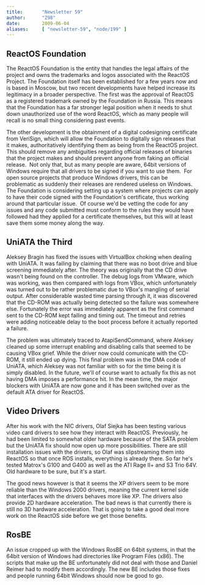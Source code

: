 ```yaml
---
title:       "Newsletter 59"
author:      "Z98"
date:        2009-06-04
aliases:     [ "newsletter-59", "node/199" ]
---
```


<h2>ReactOS Foundation
</h2>
<p>
The ReactOS Foundation is the entity that handles the legal affairs of the project and owns the trademarks and logos associated with the ReactOS Project.  The Foundation itself has been established for a few years now and is based in Moscow, but two recent developments have helped increase its legitimacy in a broader perspective.  The first was the approval of ReactOS as a registered trademark owned by the Foundation in Russia.  This means that the Foundation has a far stronger legal position when it needs to shut down unauthorized use of the word ReactOS, which as many people will recall is no small thing considering past events.
</p>
<p>
The other development is the obtainment of a digital codesigning certificate from VeriSign, which will allow the Foundation to digitally sign releases that it makes, authoritatively identifying them as being from the ReactOS project.  This should remove any ambiguities regarding official releases of binaries that the project makes and should prevent anyone from faking an official release.&nbsp; Not only that, but as many people are aware, 64bit versions of Windows require that all drivers to be signed if you want to use them.&nbsp; For open source projects that produce Windows drivers, this can be problematic as suddenly their releases are rendered useless on Windows.&nbsp; The Foundation is considering setting up a system where projects can apply to have their code signed with the Foundation&#39;s certificate, thus working around that particular issue.&nbsp; Of course we&#39;d be vetting the code for any issues and any code submitted must conform to the rules they would have followed had they applied for a certificate themselves, but this will at least save them some money along the way. 
</p>
<h2>
UniATA the Third
</h2>
<p>
Aleksey Bragin has fixed the issues with VirtualBox choking when dealing with UniATA.  It was failing by claiming that there was no boot drive and blue screening immediately after.  The theory was originally that the CD drive wasn&#39;t being found on the controller.  The debug logs from VMware, which was working, was then compared with logs from VBox, which unfortunately was turned out to be rather problematic due to VBox&#39;s mangling of serial output.  After considerable wasted time parsing through it, it was discovered that the CD-ROM was actually being detected so the failure was somewhere else.  Fortunately the error was immediately apparent as the first command sent to the CD-ROM kept failing and timing out.  The timeout and retries were adding noticeable delay to the boot process before it actually reported a failure.
</p>
<p>
The problem was ultimately traced to AtapiSendCommand, where Aleksey cleaned up some interrupt enabling and disabling calls that seemed to be causing VBox grief.  While the driver now could comunicate with the CD-ROM, it still ended up dying.  This final problem was in the DMA code of UniATA, which Aleksey was not familiar with so for the time being it is simply disabled.  In the future, we&#39;ll of course want to actually fix this as not having DMA imposes a performance hit.  In the mean time, the major blockers with UniATA are now gone and it has been switched over as the default ATA driver for ReactOS.
</p>
<h2>
Video Drivers
</h2>
<p>
After his work with the NIC drivers, Olaf Siejka has been testing various video card drivers to see how they interact with ReactOS.  Previously, he had been limited to somewhat older hardware because of the SATA problem but the UniATA fix should now open up more possibilities.  There are still installation issues with the drivers, so Olaf was slipstreaming them into ReactOS so that once ROS installs, everything is already there.  So far he&#39;s tested Matrox&#39;s G100 and G400 as well as the ATI Rage II+ and S3 Trio 64V.  Old hardware to be sure, but it&#39;s a start.
</p>
<p>
The good news however is that it seems the XP drivers seem to be more reliable than the Windows 2000 drivers, meaning the current kernel side that interfaces with the drivers behaves more like XP.  The drivers also provide 2D hardware acceleration.  The bad news is that currently there is still no 3D hardware acceleration.  That is going to take a good deal more work on the ReactOS side before we get those benefits.
</p>
<h2>
RosBE
</h2>
<p>
An issue cropped up with the Windows RosBE on 64bit systems, in that the 64bit version of Windows had directories like Program Files (x86).  The scripts that make up the BE unfortunately did not deal with those and Daniel Reimer had to modify them accordingly.  The new BE includes those fixes and people running 64bit Windows should now be good to go.
</p>

